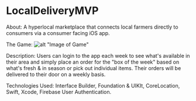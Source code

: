 # LocalDeliveryMVP
About: A hyperlocal marketplace that connects local farmers directly to consumers via a consumer facing iOS app. 

The Game: ![alt "Image of Game"](/img/localdelivery.jpg)

Description: Users can login to the app each week to see what's available in their area and simply place an order for the "box of the week" based on what's fresh & in season or pick out individual items. Their orders will be delivered to their door on a weekly basis. 

Technologies Used: Interface Builder, Foundation & UIKIt, CoreLocation, Swift, Xcode, Firebase User Authentication.
